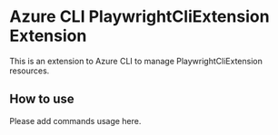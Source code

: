 # Azure CLI PlaywrightCliExtension Extension #
This is an extension to Azure CLI to manage PlaywrightCliExtension resources.

## How to use ##
Please add commands usage here.